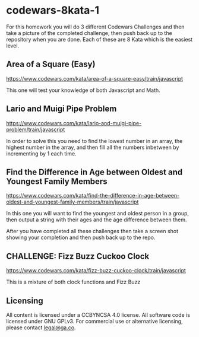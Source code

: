 # codewars-8kata-1

For this homework you will do 3 different Codewars Challenges and then take a picture of the completed challenge, then push back up to the repository when you are done. Each of these are 8 Kata which is the easiest level.

## Area of a Square (Easy)

https://www.codewars.com/kata/area-of-a-square-easy/train/javascript

This one will test your knowledge of both Javascript and Math.

## Lario and Muigi Pipe Problem

https://www.codewars.com/kata/lario-and-muigi-pipe-problem/train/javascript

In order to solve this you need to find the lowest number in an array, the highest number in the array, and then fill all the numbers inbetween by incrementing by 1 each time. 

## Find the Difference in Age between Oldest and Youngest Family Members

https://www.codewars.com/kata/find-the-difference-in-age-between-oldest-and-youngest-family-members/train/javascript

In this one you will want to find the youngest and oldest person in a group, then output a string with their ages and the age difference between them. 

After you have completed all these challenges then take a screen shot showing your completion and then push back up to the repo.

## CHALLENGE: Fizz Buzz Cuckoo Clock

https://www.codewars.com/kata/fizz-buzz-cuckoo-clock/train/javascript

This is a mixture of both clock functions and Fizz Buzz


## Licensing
All content is licensed under a CC­BY­NC­SA 4.0 license.
All software code is licensed under GNU GPLv3. For commercial use or alternative licensing, please contact legal@ga.co.




